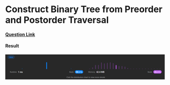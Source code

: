 # Construct Binary Tree from Preorder and Postorder Traversal

#### [Question Link](https://leetcode.com/problems/construct-binary-tree-from-preorder-and-postorder-traversal/)

#### Result
![result](Result.png)